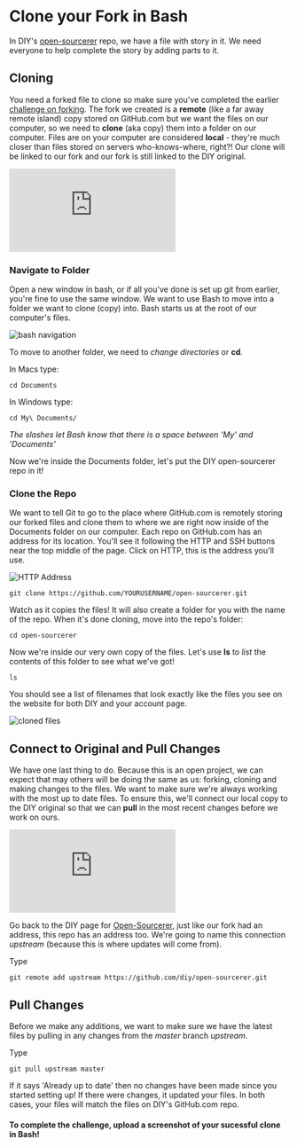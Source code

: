 # Clone your Fork in Bash

In DIY's [open-sourcerer](http://www.github.com/diy/open-sourcerer) repo, we have a file with story in it. We need everyone to help complete the story by adding parts to it.

## Cloning
You need a forked file to clone so make sure you've completed the earlier [challenge on forking](/challenge/4). The fork we created is a **remote** (like a far away remote island) copy stored on GitHub.com but we want the files on our computer, so we need to **clone** (aka copy) them into a folder on our computer. Files are on your computer are considered **local** - they're much closer than files stored on servers who-knows-where, right?! Our clone will be linked to our fork and our fork is still linked to the DIY original.

<iframe src="http://player.vimeo.com/video/60916907?title=0&amp;byline=0&amp;portrait=0" frameborder="0" webkitAllowFullScreen mozallowfullscreen allowFullScreen></iframe>

### Navigate to Folder
Open a new window in bash, or if all you've done is set up git from earlier, you're fine to use the same window. We want to use Bash to move into a folder we want to clone (copy) into. Bash starts us at the root of our computer's files. 

![bash navigation](http://diy-visualpedia.s3.amazonaws.com/bash-nav.png)

To move to another folder, we need to *change directories* or **cd**. 

In Macs type:

    cd Documents
    
In Windows type:

    cd My\ Documents/
    
*The slashes let Bash know that there is a space between 'My' and 'Documents'*

Now we're inside the Documents folder, let's put the DIY open-sourcerer repo in it!

### Clone the Repo
We want to tell Git to go to the place where GitHub.com is remotely storing our forked files and clone them to where we are right now inside of the Documents folder on our computer. Each repo on GitHub.com has an address for its location. You'll see it following the HTTP and SSH buttons near the top middle of the page. Click on HTTP, this is the address you'll use.

![HTTP Address](http://diy-visualpedia.s3.amazonaws.com/http-addie.png)

    git clone https://github.com/YOURUSERNAME/open-sourcerer.git

Watch as it copies the files! It will also create a folder for you with the name of the repo. When it's done cloning, move into the repo's folder:

    cd open-sourcerer

Now we're inside our very own copy of the files. Let's use **ls** to *list* the contents of this folder to see what we've got!

    ls

You should see a list of filenames that look exactly like the files you see on the website for both DIY and your account page.

![cloned files](http://diy-visualpedia.s3.amazonaws.com/cloned-files.png)

## Connect to Original and Pull Changes
We have one last thing to do. Because this is an open project, we can expect that may others will be doing the same as us: forking, cloning and making changes to the files. We want to make sure we're always working with the most up to date files. To ensure this, we'll connect our local copy to the DIY original so that we can **pull** in the most recent changes before we work on ours. 

<iframe src="http://player.vimeo.com/video/60916952?title=0&amp;byline=0&amp;portrait=0" frameborder="0" webkitAllowFullScreen mozallowfullscreen allowFullScreen></iframe>

Go back to the DIY page for [Open-Sourcerer](http://www.github.com/diy/open-sourcerer), just like our fork had an address, this repo has an address too. We're going to name this connection *upstream* (because this is where updates will come from).

Type

    git remote add upstream https://github.com/diy/open-sourcerer.git 

## Pull Changes
Before we make any additions, we want to make sure we have the latest files by pulling in any changes from the *master* branch *upstream*.

Type

    git pull upstream master

If it says 'Already up to date' then no changes have been made since you started setting up! If there were changes, it updated your files. In both cases, your files will match the files on DIY's GitHub.com repo.

#### To complete the challenge, upload a screenshot of your sucessful clone in Bash! 